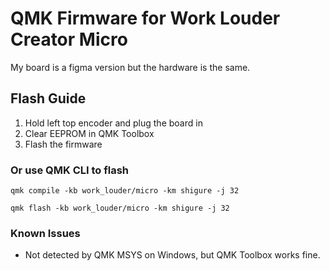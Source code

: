 # QMK Firmware for Work Louder Creator Micro

My board is a figma version but the hardware is the same.

## Flash Guide

1. Hold left top encoder and plug the board in
2. Clear EEPROM in QMK Toolbox
3. Flash the firmware

### Or use QMK CLI to flash
`qmk compile -kb work_louder/micro -km shigure -j 32`

`qmk flash -kb work_louder/micro -km shigure -j 32`

### Known Issues
- Not detected by QMK MSYS on Windows, but QMK Toolbox works fine.
